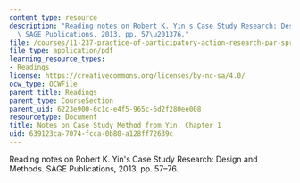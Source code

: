 ```yaml
---
content_type: resource
description: "Reading notes on Robert K. Yin's Case Study Research: Design and Methods.\
  \ SAGE Publications, 2013, pp. 57\u201376."
file: /courses/11-237-practice-of-participatory-action-research-par-spring-2016/639123ca7074fcca0b80a128ff72639c_MIT11_237S16_YinNotes.pdf
file_type: application/pdf
learning_resource_types:
- Readings
license: https://creativecommons.org/licenses/by-nc-sa/4.0/
ocw_type: OCWFile
parent_title: Readings
parent_type: CourseSection
parent_uid: 6223e900-6c1c-e4f5-965c-6d2f280ee008
resourcetype: Document
title: Notes on Case Study Method from Yin, Chapter 1
uid: 639123ca-7074-fcca-0b80-a128ff72639c
---
```

Reading notes on Robert K. Yin's Case Study Research: Design and Methods. SAGE Publications, 2013, pp. 57–76.